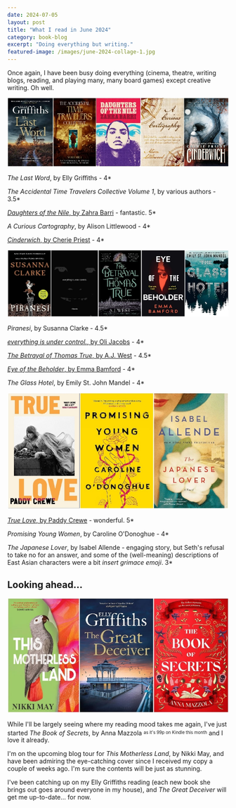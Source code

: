 ```yaml
---
date: 2024-07-05
layout: post
title: "What I read in June 2024"
category: book-blog
excerpt: "Doing everything but writing."
featured-image: /images/june-2024-collage-1.jpg
---
```


Once again, I have been busy doing everything (cinema, theatre, writing blogs, reading, and playing many, many board games) except creative writing. Oh well.

![The Last Word, The Accidental Time Travelers Collective, Daughters of the Nile, A Curious Cartography, Cinderwich](/images/june-2024-collage-1.jpg)

<cite>The Last Word</cite>, by Elly Griffiths - 4*

<cite>The Accidental Time Travelers Collective Volume 1</cite>, by various authors - 3.5*

[<cite>Daughters of the Nile</cite>, by Zahra Barri](/blog-tour-daughters-of-the-nile/) - fantastic. 5*

<cite>A Curious Cartography</cite>, by Alison Littlewood - 4*

[<cite>Cinderwich</cite>, by Cherie Priest](/cinderwich-by-cherie-priest/) - 4*

![Piranesi, everything is under control., The Betrayal of Thomas True, Eye of the Beholder, The Glass Hotel](/images/june-2024-collage-2.jpg)

<cite>Piranesi</cite>, by Susanna Clarke - 4.5*

[<cite>everything is under control.</cite>, by Oli Jacobs](/everything-is-under-control-by-oli-jacobs/) - 4*

[<cite>The Betrayal of Thomas True</cite>, by A.J. West](/blog-tour-the-betrayal-of-thomas-true/) - 4.5*

[<cite>Eye of the Beholder</cite>, by Emma Bamford](/blog-tour-eye-of-the-beholder/) - 4*

<cite>The Glass Hotel</cite>, by Emily St. John Mandel - 4*

![True Love, Promising Young Women, The Japanese Lover](/images/june-2024-collage-3.jpg)

[<cite>True Love</cite>, by Paddy Crewe](/blog-tour-true-love/) - wonderful. 5*

<cite>Promising Young Women</cite>, by Caroline O'Donoghue - 4*

<cite>The Japanese Lover</cite>, by Isabel Allende - engaging story, but Seth's refusal to take no for an answer, and some of the (well-meaning) descriptions of East Asian characters were a bit *insert grimace emoji*. 3*

## Looking ahead...

![This Motherless Land, The Great Deceiver, The Book of Secrets](/images/june-2024-collage-4.jpg)

While I'll be largely seeing where my reading mood takes me again, I've just started <cite>The Book of Secrets</cite>, by Anna Mazzola <sup><sub>as it's 99p on Kindle this month</sub></sup> and I love it already.

I'm on the upcoming blog tour for <cite>This Motherless Land</cite>, by Nikki May, and have been admiring the eye-catching cover since I received my copy a couple of weeks ago. I'm sure the contents will be just as stunning.

I've been catching up on my Elly Griffiths reading (each new book she brings out goes around everyone in my house), and <cite>The Great Deceiver</cite> will get me up-to-date... for now.